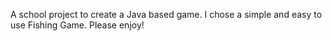 A school project to create a Java based game. I chose a simple and easy to use Fishing Game. Please enjoy!
